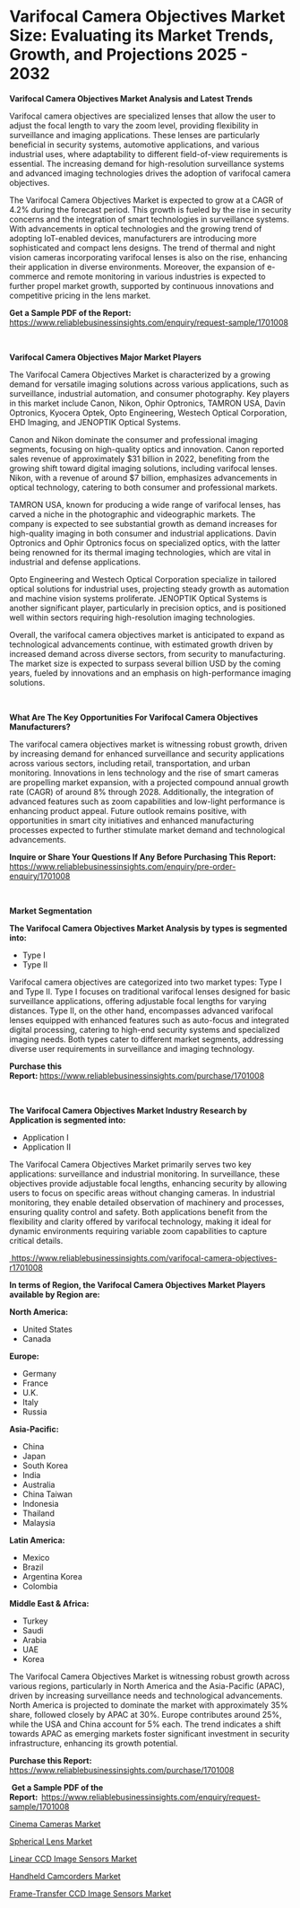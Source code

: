 <p><h1>Varifocal Camera Objectives Market Size: Evaluating its Market Trends, Growth, and Projections 2025 - 2032</h1></p><p><strong>Varifocal Camera Objectives Market Analysis and Latest Trends</strong></p>
<p><p>Varifocal camera objectives are specialized lenses that allow the user to adjust the focal length to vary the zoom level, providing flexibility in surveillance and imaging applications. These lenses are particularly beneficial in security systems, automotive applications, and various industrial uses, where adaptability to different field-of-view requirements is essential. The increasing demand for high-resolution surveillance systems and advanced imaging technologies drives the adoption of varifocal camera objectives.</p><p>The Varifocal Camera Objectives Market is expected to grow at a CAGR of 4.2% during the forecast period. This growth is fueled by the rise in security concerns and the integration of smart technologies in surveillance systems. With advancements in optical technologies and the growing trend of adopting IoT-enabled devices, manufacturers are introducing more sophisticated and compact lens designs. The trend of thermal and night vision cameras incorporating varifocal lenses is also on the rise, enhancing their application in diverse environments. Moreover, the expansion of e-commerce and remote monitoring in various industries is expected to further propel market growth, supported by continuous innovations and competitive pricing in the lens market.</p></p>
<p><strong>Get a Sample PDF of the Report:&nbsp;</strong> <a href="https://www.reliablebusinessinsights.com/enquiry/request-sample/1701008?utm_campaign=1877&utm_medium=2&utm_source=Github&utm_content=ia&utm_term=27032025&utm_id=varifocal-camera-objectives">https://www.reliablebusinessinsights.com/enquiry/request-sample/1701008</a></p>
<p>&nbsp;</p>
<p><strong>Varifocal Camera Objectives Major Market Players</strong></p>
<p><p>The Varifocal Camera Objectives Market is characterized by a growing demand for versatile imaging solutions across various applications, such as surveillance, industrial automation, and consumer photography. Key players in this market include Canon, Nikon, Ophir Optronics, TAMRON USA, Davin Optronics, Kyocera Optek, Opto Engineering, Westech Optical Corporation, EHD Imaging, and JENOPTIK Optical Systems.</p><p>Canon and Nikon dominate the consumer and professional imaging segments, focusing on high-quality optics and innovation. Canon reported sales revenue of approximately $31 billion in 2022, benefiting from the growing shift toward digital imaging solutions, including varifocal lenses. Nikon, with a revenue of around $7 billion, emphasizes advancements in optical technology, catering to both consumer and professional markets.</p><p>TAMRON USA, known for producing a wide range of varifocal lenses, has carved a niche in the photographic and videographic markets. The company is expected to see substantial growth as demand increases for high-quality imaging in both consumer and industrial applications. Davin Optronics and Ophir Optronics focus on specialized optics, with the latter being renowned for its thermal imaging technologies, which are vital in industrial and defense applications.</p><p>Opto Engineering and Westech Optical Corporation specialize in tailored optical solutions for industrial uses, projecting steady growth as automation and machine vision systems proliferate. JENOPTIK Optical Systems is another significant player, particularly in precision optics, and is positioned well within sectors requiring high-resolution imaging technologies.</p><p>Overall, the varifocal camera objectives market is anticipated to expand as technological advancements continue, with estimated growth driven by increased demand across diverse sectors, from security to manufacturing. The market size is expected to surpass several billion USD by the coming years, fueled by innovations and an emphasis on high-performance imaging solutions.</p></p>
<p>&nbsp;</p>
<p><strong>What Are The Key Opportunities For Varifocal Camera Objectives Manufacturers?</strong></p>
<p><p>The varifocal camera objectives market is witnessing robust growth, driven by increasing demand for enhanced surveillance and security applications across various sectors, including retail, transportation, and urban monitoring. Innovations in lens technology and the rise of smart cameras are propelling market expansion, with a projected compound annual growth rate (CAGR) of around 8% through 2028. Additionally, the integration of advanced features such as zoom capabilities and low-light performance is enhancing product appeal. Future outlook remains positive, with opportunities in smart city initiatives and enhanced manufacturing processes expected to further stimulate market demand and technological advancements.</p></p>
<p><strong>Inquire or Share Your Questions If Any Before Purchasing This Report:</strong> <a href="https://www.reliablebusinessinsights.com/enquiry/pre-order-enquiry/1701008?utm_campaign=1877&utm_medium=2&utm_source=Github&utm_content=ia&utm_term=27032025&utm_id=varifocal-camera-objectives">https://www.reliablebusinessinsights.com/enquiry/pre-order-enquiry/1701008</a></p>
<p>&nbsp;</p>
<p><strong>Market Segmentation</strong></p>
<p><strong>The Varifocal Camera Objectives Market Analysis by types is segmented into:</strong></p>
<p><ul><li>Type I</li><li>Type II</li></ul></p>
<p><p>Varifocal camera objectives are categorized into two market types: Type I and Type II. Type I focuses on traditional varifocal lenses designed for basic surveillance applications, offering adjustable focal lengths for varying distances. Type II, on the other hand, encompasses advanced varifocal lenses equipped with enhanced features such as auto-focus and integrated digital processing, catering to high-end security systems and specialized imaging needs. Both types cater to different market segments, addressing diverse user requirements in surveillance and imaging technology.</p></p>
<p><strong>Purchase this Report:&nbsp;</strong><a href="https://www.reliablebusinessinsights.com/purchase/1701008?utm_campaign=1877&utm_medium=2&utm_source=Github&utm_content=ia&utm_term=27032025&utm_id=varifocal-camera-objectives">https://www.reliablebusinessinsights.com/purchase/1701008</a></p>
<p>&nbsp;</p>
<p><strong>The Varifocal Camera Objectives Market Industry Research by Application is segmented into:</strong></p>
<p><ul><li>Application I</li><li>Application II</li></ul></p>
<p><p>The Varifocal Camera Objectives Market primarily serves two key applications: surveillance and industrial monitoring. In surveillance, these objectives provide adjustable focal lengths, enhancing security by allowing users to focus on specific areas without changing cameras. In industrial monitoring, they enable detailed observation of machinery and processes, ensuring quality control and safety. Both applications benefit from the flexibility and clarity offered by varifocal technology, making it ideal for dynamic environments requiring variable zoom capabilities to capture critical details.</p></p>
<p><a href="https://www.reliablebusinessinsights.com/varifocal-camera-objectives-r1701008?utm_campaign=1877&utm_medium=2&utm_source=Github&utm_content=ia&utm_term=27032025&utm_id=varifocal-camera-objectives">&nbsp;https://www.reliablebusinessinsights.com/varifocal-camera-objectives-r1701008</a></p>
<p><strong>In terms of Region, the Varifocal Camera Objectives Market Players available by Region are:</strong></p>
<p>
    <p> <strong> North America: </strong>
        <ul>
            <li>United States</li>
            <li>Canada</li>
        </ul>
        </p> 
    <p> <strong> Europe: </strong>
        <ul>
            <li>Germany</li>
            <li>France</li>
            <li>U.K.</li>
            <li>Italy</li>
            <li>Russia</li>
        </ul>
        </p> 
    <p> <strong> Asia-Pacific: </strong>
        <ul>
            <li>China</li>
            <li>Japan</li>
            <li>South Korea</li>
            <li>India</li>
            <li>Australia</li>
            <li>China Taiwan</li>
            <li>Indonesia</li>
            <li>Thailand</li>
            <li>Malaysia</li>
        </ul>
        </p> 
    <p> <strong> Latin America: </strong>
        <ul>
            <li>Mexico</li>
            <li>Brazil</li>
            <li>Argentina Korea</li>
            <li>Colombia</li>
        </ul>
        </p> 
    <p> <strong> Middle East & Africa: </strong>
        <ul>
            <li>Turkey</li>
            <li>Saudi</li>
            <li>Arabia</li>
            <li>UAE</li>
            <li>Korea</li>
        </ul>
    </p>
    </p>
<p><p>The Varifocal Camera Objectives Market is witnessing robust growth across various regions, particularly in North America and the Asia-Pacific (APAC), driven by increasing surveillance needs and technological advancements. North America is projected to dominate the market with approximately 35% share, followed closely by APAC at 30%. Europe contributes around 25%, while the USA and China account for 5% each. The trend indicates a shift towards APAC as emerging markets foster significant investment in security infrastructure, enhancing its growth potential.</p></p>
<p><strong>Purchase this Report: </strong><a href="https://www.reliablebusinessinsights.com/purchase/1701008?utm_campaign=1877&utm_medium=2&utm_source=Github&utm_content=ia&utm_term=27032025&utm_id=varifocal-camera-objectives">https://www.reliablebusinessinsights.com/purchase/1701008</a></p>
<p>&nbsp;<strong>Get a Sample PDF of the Report:&nbsp;&nbsp;</strong><a href="https://www.reliablebusinessinsights.com/enquiry/request-sample/1701008?utm_campaign=1877&utm_medium=2&utm_source=Github&utm_content=ia&utm_term=27032025&utm_id=varifocal-camera-objectives">https://www.reliablebusinessinsights.com/enquiry/request-sample/1701008</a></p>
<p><strong></strong></p>
<p><p><a href="https://github.com/leoustolja/Market-Research-Report-List-1/blob/main/cinema-cameras-market.md?utm_campaign=1877&utm_medium=2&utm_source=Github&utm_content=ia&utm_term=27032025&utm_id=varifocal-camera-objectives">Cinema Cameras Market</a></p><p><a href="https://github.com/madethkijori/Market-Research-Report-List-1/blob/main/spherical-lens-market.md?utm_campaign=1877&utm_medium=2&utm_source=Github&utm_content=ia&utm_term=27032025&utm_id=varifocal-camera-objectives">Spherical Lens Market</a></p><p><a href="https://github.com/ayondaylos/Market-Research-Report-List-1/blob/main/linear-ccd-image-sensors-market.md?utm_campaign=1877&utm_medium=2&utm_source=Github&utm_content=ia&utm_term=27032025&utm_id=varifocal-camera-objectives">Linear CCD Image Sensors Market</a></p><p><a href="https://github.com/cayposshefin/Market-Research-Report-List-1/blob/main/handheld-camcorders-market.md?utm_campaign=1877&utm_medium=2&utm_source=Github&utm_content=ia&utm_term=27032025&utm_id=varifocal-camera-objectives">Handheld Camcorders Market</a></p><p><a href="https://github.com/kanetaerkid/Market-Research-Report-List-1/blob/main/frame-transfer-ccd-image-sensors-market.md?utm_campaign=1877&utm_medium=2&utm_source=Github&utm_content=ia&utm_term=27032025&utm_id=varifocal-camera-objectives">Frame-Transfer CCD Image Sensors Market</a></p></p>